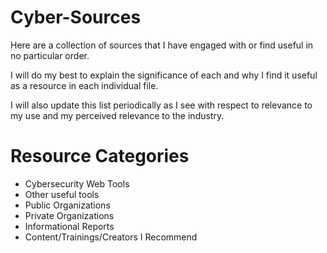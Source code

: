 # Cyber-Sources
Here are a collection of sources that I have engaged with or find useful in no particular order.

I will do my best to explain the significance of each and why I find it useful as a resource in each individual file.

I will also update this list periodically as I see with respect to relevance to my use and my perceived relevance to the industry.


# Resource Categories
- Cybersecurity Web Tools
- Other useful tools
- Public Organizations
- Private Organizations
- Informational Reports
- Content/Trainings/Creators I Recommend
